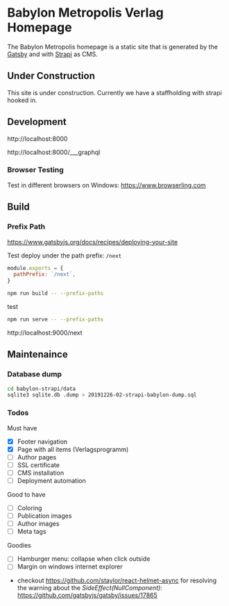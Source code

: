 # Babylon Metropolis Verlag Homepage

The Babylon Metropolis homepage is a static site that is generated by the [Gatsby](https://www.gatsbyjs.org) and with [Strapi](https://strapi.io) as CMS.

## Under Construction

This site is under construction. Currently we have a staffholding with strapi hooked in.

## Development

http://localhost:8000

http://localhost:8000/___graphql

### Browser Testing

Test in different browsers on Windows:
https://www.browserling.com

## Build

### Prefix Path

https://www.gatsbyjs.org/docs/recipes/deploying-your-site

Test deploy under the path prefix: `/next`

```js
module.exports = {
  pathPrefix: `/next`,
}
```

```bash
npm run build -- --prefix-paths
```

test

```bash
npm run serve -- --prefix-paths
```

http://localhost:9000/next

## Maintenaince

### Database dump

```bash
cd babylon-strapi/data
sqlite3 sqlite.db .dump > 20191226-02-strapi-babylon-dump.sql
```

### Todos

Must have

- [x] Footer navigation
- [x] Page with all items (Verlagsprogramm)
- [ ] Author pages
- [ ] SSL certificate
- [ ] CMS installation
- [ ] Deployment automation

Good to have

- [ ] Coloring
- [ ] Publication images
- [ ] Author images
- [ ] Meta tags

Goodies

- [ ] Hamburger menu: collapse when click outside
- [ ] Margin on windows internet explorer

- checkout https://github.com/staylor/react-helmet-async for resolving the warning about the _SideEffect(NullComponent)_: https://github.com/gatsbyjs/gatsby/issues/17865
